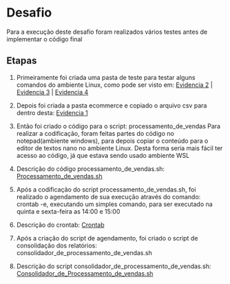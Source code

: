 # Desafio
Para a execução deste desafio foram realizados vários testes antes de implementar o código final

## Etapas

1. Primeiramente foi criada uma pasta de teste para testar alguns comandos do ambiente Linux, como pode ser visto em: [Evidencia 2](../evidencias/Teste_comandos.png)
| [Evidencia 3](../evidencias/Teste_comandos2.png)
| [Evidencia 4](../evidencias/Teste_comandos_txt.png)

2. Depois foi criada a pasta ecommerce e copiado o arquivo csv para dentro desta: [Evidencia 1](../evidencias/Copiando_csv.png)

3. Então foi criado o código para o script: processamento_de_vendas
Para realizar a codificação, foram feitas partes do código no notepad(ambiente windows), para depois copiar o conteúdo para o editor de textos nano no ambiente Linux. Desta forma seria mais fácil ter acesso ao código, já que estava sendo usado ambiente WSL

4. Descrição do código processamento_de_vendas.sh:
[Processamento_de_vendas.sh](../evidencias/Processamento_de_vendas.txt)


5. Após a codificação do script processamento_de_vendas.sh, foi realizado o agendamento de sua execução através do comando: crontab -e, executando um simples comando, para ser executado na quinta e sexta-feira as 14:00 e 15:00

6. Descrição do crontab:
[Crontab](../evidencias/Crontab.txt)

7. Após a criação do script de agendamento, foi criado o script de consolidação dos relatórios: consolidador_de_processamento_de_vendas.sh

8. Descrição do script consolidador_de_processamento_de_vendas.sh:
[Consolidador_de_Processamento_de_vendas.sh](../evidencias/Consolidador_de_processamento_de_vendas.txt)